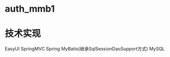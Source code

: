auth_mmb1
=========

技术实现
=========
EasyUI
SpringMVC
Spring
MyBatis(继承SqlSessionDaoSupport方式)
MySQL
